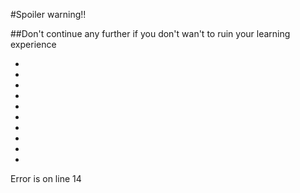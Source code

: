#Spoiler warning!!

##Don't continue any further if you don't wan't to ruin your learning experience

*

*

*

*

*

*

*

*

*

*
Error is on line 14
